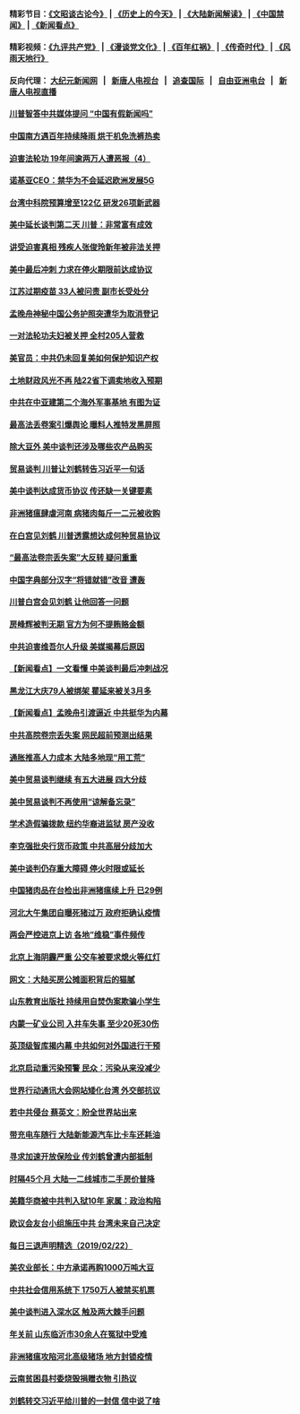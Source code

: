 #### 精彩节目：[《文昭谈古论今》](http://155.138.205.71/wenzhao) | [《历史上的今天》](http://155.138.205.71/today-in-history) | [《大陆新闻解读》](http://155.138.205.71/ntdtv-comedy) | [《中国禁闻》](http://155.138.205.71/ntdtv-news) | [《新闻看点》](http://155.138.205.71/news-insight) 

 #### 精彩视频：[《九评共产党》](http://155.138.205.71:10000/videos/jiuping) | [《漫谈党文化》](http://155.138.205.71:10000/videos/mtdwh) | [《百年红祸》](http://155.138.205.71:10000/videos/bnhh) | [《传奇时代》](http://155.138.205.71:10000/videos/legend) | [《风雨天地行》](http://155.138.205.71:10000/videos/fytdx) 

 #### 反向代理： [大纪元新闻网](http://155.138.205.71:10080/) &nbsp;&nbsp;|&nbsp;&nbsp; [新唐人电视台](http://155.138.205.71:8000/) &nbsp;&nbsp;|&nbsp;&nbsp; [追查国际](http://155.138.205.71:10010/) &nbsp;&nbsp;|&nbsp;&nbsp; [自由亚洲电台](http://155.138.205.71:9800/) &nbsp;&nbsp;|&nbsp;&nbsp; [新唐人电视直播](http://155.138.205.71/) 

#### [川普智答中共媒体提问 “中国有假新闻吗”](../pages/nsc413/n11068311.md?t=02242137) 

#### [中国南方遇百年持续降雨 烘干机免洗裤热卖](../pages/nsc413/n11068176.md?t=02242137) 

#### [迫害法轮功 19年间逾两万人遭恶报（4）](../pages/nsc413/n11068299.md?t=02242137) 

#### [诺基亚CEO：禁华为不会延迟欧洲发展5G](../pages/nsc413/n11068199.md?t=02242137) 

#### [台湾中科院预算增至122亿 研发26项新武器](../pages/nsc413/n11068229.md?t=02242137) 

#### [美中延长谈判第二天 川普：非常富有成效](../pages/nsc413/n11068121.md?t=02242137) 

#### [讲受迫害真相 残疾人张俊玲新年被非法关押](../pages/nsc413/n11067727.md?t=02242137) 

#### [美中最后冲刺 力求在停火期限前达成协议](../pages/nsc413/n11068045.md?t=02242137) 


#### [江苏过期疫苗 33人被问责 副市长受处分](../pages/nsc413/n11067735.md?t=02242137) 

#### [孟晚舟神秘中国公务护照突遭华为取消登记](../pages/nsc413/n11067366.md?t=02242137) 

#### [一对法轮功夫妇被关押 全村205人营救](../pages/nsc413/n11063860.md?t=02242137) 

#### [美官员：中共仍未回复美如何保护知识产权](../pages/nsc413/n11067418.md?t=02242137) 

#### [土地财政风光不再 陆22省下调卖地收入预期](../pages/nsc413/n11067179.md?t=02242137) 

#### [中共在中亚建第二个海外军事基地 有图为证](../pages/nsc413/n11067509.md?t=02242137) 

#### [最高法丢卷案引爆舆论 曝料人推特发黑屏照](../pages/nsc413/n11067110.md?t=02242137) 

#### [除大豆外 美中谈判还涉及哪些农产品购买](../pages/nsc413/n11067309.md?t=02242137) 

#### [贸易谈判 川普让刘鹤转告习近平一句话](../pages/nsc413/n11067213.md?t=02242137) 

#### [美中谈判达成货币协议 传还缺一关键要素](../pages/nsc413/n11066967.md?t=02242137) 

#### [非洲猪瘟肆虐河南 病猪肉每斤一二元被收购](../pages/nsc413/n11066004.md?t=02242137) 

#### [在白宫见刘鹤 川普透露想达成何种贸易协议](../pages/nsc413/n11066718.md?t=02242137) 

#### [“最高法卷宗丢失案”大反转 疑问重重](../pages/nsc413/n11066601.md?t=02242137) 

#### [中国字典部分汉字“将错就错”改音 遭轰](../pages/nsc413/n11066544.md?t=02242137) 

#### [川普白宫会见刘鹤 让他回答一问题](../pages/nsc413/n11066602.md?t=02242137) 

#### [房峰辉被判无期 官方为何不提贿赂金额](../pages/nsc413/n11066266.md?t=02242137) 

#### [中共迫害维吾尔人升级 美媒揭幕后原因](../pages/nsc413/n11066621.md?t=02242137) 

#### [【新闻看点】一文看懂 中美谈判最后冲刺战况](../pages/nsc413/n11066457.md?t=02242137) 

#### [黑龙江大庆79人被绑架 瞿延来被关3月多](../pages/nsc413/n11066555.md?t=02242137) 

#### [【新闻看点】孟晚舟引渡逼近 中共挺华为内幕](../pages/nsc413/n11066292.md?t=02242137) 

#### [中共高院卷宗丢失案 网民超前预测出结果](../pages/nsc413/n11066323.md?t=02242137) 

#### [通胀推高人力成本 大陆多地现“用工荒”](../pages/nsc413/n11066533.md?t=02242137) 

#### [美中贸易谈判继续 有五大进展 四大分歧](../pages/nsc413/n11066391.md?t=02242137) 

#### [美中贸易谈判不再使用“谅解备忘录”](../pages/nsc413/n11066285.md?t=02242137) 

#### [学术造假骗拨款 纽约华裔进监狱 房产没收](../pages/nsc413/n11065527.md?t=02242137) 

#### [李克强批央行货币政策 中共高层分歧加大](../pages/nsc413/n11066239.md?t=02242137) 

#### [美中谈判仍存重大障碍 停火时限或延长](../pages/nsc413/n11064736.md?t=02242137) 

#### [中国猪肉品在台检出非洲猪瘟续上升 已29例](../pages/nsc413/n11066096.md?t=02242137) 

#### [河北大午集团自曝死猪过万 政府拒确认疫情](../pages/nsc413/n11065874.md?t=02242137) 

#### [两会严控进京上访 各地“维稳”事件频传](../pages/nsc413/n11065450.md?t=02242137) 

#### [北京上海阴霾严重 公交车被要求熄火等红灯](../pages/nsc413/n11065644.md?t=02242137) 

#### [网文：大陆买房公摊面积背后的猫腻](../pages/nsc413/n11065586.md?t=02242137) 

#### [山东教育出版社 持续用自焚伪案欺骗小学生](../pages/nsc413/n11064862.md?t=02242137) 

#### [内蒙一矿业公司 入井车失事 至少20死30伤](../pages/nsc413/n11066041.md?t=02242137) 

#### [英顶级智库揭内幕 中共如何对外国进行干预](../pages/nsc413/n11065790.md?t=02242137) 

#### [北京启动重污染预警 民众：污染从来没减少](../pages/nsc413/n11065841.md?t=02242137) 

#### [世界行动通讯大会网站矮化台湾 外交部抗议](../pages/nsc413/n11065846.md?t=02242137) 

#### [若中共侵台 蔡英文：盼全世界站出来](../pages/nsc413/n11065321.md?t=02242137) 

#### [带充电车随行 大陆新能源汽车比卡车还耗油](../pages/nsc413/n11063436.md?t=02242137) 

#### [寻求加速开放保险业 传刘鹤曾遭内部抵制](../pages/nsc413/n11065430.md?t=02242137) 

#### [时隔45个月 大陆一二线城市二手房价普降](../pages/nsc413/n11065172.md?t=02242137) 

#### [美籍华商被中共判入狱10年 家属：政治构陷](../pages/nsc413/n11064869.md?t=02242137) 

#### [欧议会友台小组施压中共 台湾未来自己决定](../pages/nsc413/n11065283.md?t=02242137) 

#### [每日三退声明精选（2019/02/22）](../pages/nsc413/n11065341.md?t=02242137) 

#### [美农业部长：中方承诺再购1000万吨大豆](../pages/nsc413/n11065292.md?t=02242137) 

#### [中共社会信用系统下 1750万人被禁买机票](../pages/nsc413/n11065156.md?t=02242137) 

#### [美中谈判进入深水区 触及两大棘手问题](../pages/nsc413/n11064523.md?t=02242137) 

#### [年关前 山东临沂市30余人在冤狱中受难](../pages/nsc413/n11064952.md?t=02242137) 

#### [非洲猪瘟攻陷河北高级猪场 地方封锁疫情](../pages/nsc413/n11064745.md?t=02242137) 

#### [云南贫困县村委烧毁捐赠衣物 引热议](../pages/nsc413/n11064978.md?t=02242137) 

#### [刘鹤转交习近平给川普的一封信 信中说了啥](../pages/nsc413/n11065005.md?t=02242137) 

